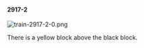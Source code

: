 #### 2917-2
![train-2917-2-0.png](https://github.com/lil-lab/nlvr/raw/master/nlvr/train/images/24/train-2917-2-0.png "train-2917-2-0.png")

There is a yellow block above the black block.